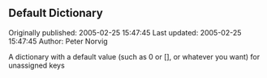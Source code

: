 ## Default Dictionary 
Originally published: 2005-02-25 15:47:45 
Last updated: 2005-02-25 15:47:45 
Author: Peter Norvig 
 
A dictionary with a default value (such as 0 or [], or whatever you want) for unassigned keys